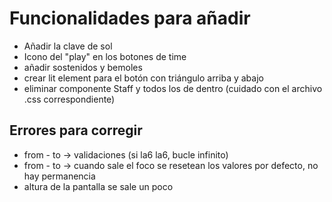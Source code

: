 # Funcionalidades para añadir

- Añadir la clave de sol
- Icono del "play" en los botones de time
- añadir sostenidos y bemoles
- crear lit element para el botón con triángulo arriba y abajo
- eliminar componente Staff y todos los de dentro (cuidado con el archivo .css correspondiente)

## Errores para corregir

- from - to -> validaciones (si la6 la6, bucle infinito)
- from - to -> cuando sale el foco se resetean los valores por defecto, no hay permanencia
- altura de la pantalla se sale un poco
